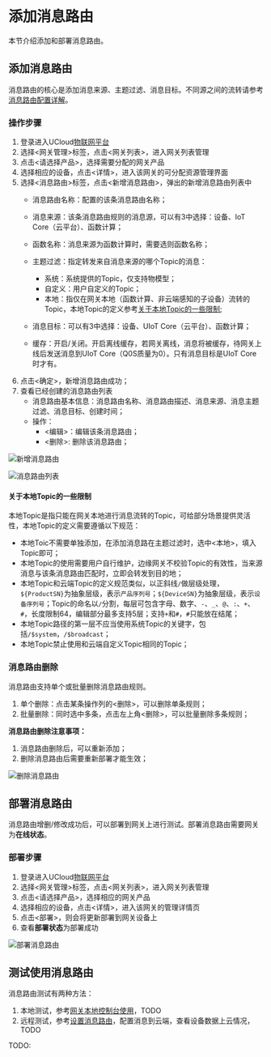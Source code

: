 # 添加消息路由

本节介绍添加和部署消息路由。

## 添加消息路由

消息路由的核心是添加消息来源、主题过滤、消息目标。不同源之间的流转请参考[消息路由配置详解]()。

### 操作步骤

1. 登录进入UCloud[物联网平台](https://console.ucloud.cn/uiot)
2. 选择<网关管理>标签，点击<网关列表>，进入网关列表管理
3. 点击<请选择产品>，选择需要分配的网关产品
4. 选择相应的设备，点击<详情>，进入该网关的可分配资源管理界面
5. 选择<消息路由>标签，点击<新增消息路由>，弹出的新增消息路由列表中
   - 消息路由名称：配置的该条消息路由名称；
   - 消息来源：该条消息路由规则的消息源，可以有3中选择：设备、IoT Core（云平台）、函数计算；
   - 函数名称：消息来源为函数计算时，需要选则函数名称；
   
   - 主题过滤：指定转发来自消息来源的哪个Topic的消息：
     - 系统：系统提供的Topic，仅支持物模型；
     - 自定义：用户自定义的Topic；
     - 本地：指仅在网关本地（函数计算、非云端感知的子设备）流转的Topic，本地Topic的定义参考[关于本地Topic的一些限制]();
   - 消息目标：可以有3中选择：设备、UIoT Core（云平台）、函数计算；
   - 缓存：开启/关闭。开启离线缓存，若网关离线，消息将被缓存，待网关上线后发送消息到UIoT Core（Q0S质量为0）。只有消息目标是UIoT Core时才有。
6. 点击<确定>，新增消息路由成功；
7. 查看已经创建的消息路由列表
   - 消息路由基本信息：消息路由名称、消息路由描述、消息来源、消息主题过滤、消息目标、创建时间；
   - 操作：
     - <编辑>：编辑该条消息路由；
     - <删除>:  删除该消息路由；

![新增消息路由](D:/iot_document/Ucloud/2020/UIoT-Edge/用户使用文档/uiot-edge/images/新增消息路由.png)

![消息路由列表](D:/iot_document/Ucloud/2020/UIoT-Edge/用户使用文档/uiot-edge/images/消息路由列表.png)



#### 关于本地Topic的一些限制

本地Topic是指只能在网关本地进行消息流转的Topic，可给部分场景提供灵活性，本地Topic的定义需要遵循以下规范：

- 本地Toic不需要单独添加，在添加消息路在主题过滤时，选中<本地>，填入Topic即可；
- 本地Topic的使用需要用户自行维护，边缘网关不校验Topic的有效性，当来源消息与该条消息路由匹配时，立即会转发到目的地；
- 本地Topic和云端Topic的定义规范类似，以正斜线`/`做层级处理，`${ProductSN}`为抽象层级，表示`产品序列号`；`${DeviceSN}`为抽象层级，表示`设备序列号`；Topic的命名以`/`分割，每层可包含字母、数字、`-`、`_`、`@`、`:`、`+`、`#`，长度限制64，编辑部分最多支持5层；支持`+`和`#`，`#`只能放在结尾；
- 本地Topic路径的第一层不应当使用系统Topic的关键字，包括`/$system`，`/$broadcast`；
- 本地Topic禁止使用和云端自定义Topic相同的Topic；



### 消息路由删除

消息路由支持单个或批量删除消息路由规则。

1. 单个删除：点击某条操作列的<删除>，可以删除单条规则；
2. 批量删除：同时选中多条，点击左上角<删除>，可以批量删除多条规则；

**消息路由删除注意事项：**

1. 消息路由删除后，可以重新添加；
2. 删除消息路由后需要重新部署才能生效；

![删除消息路由](D:/iot_document/Ucloud/2020/UIoT-Edge/用户使用文档/uiot-edge/images/删除消息路由.png)

## 部署消息路由

消息路由增删/修改成功后，可以部署到网关上进行测试。部署消息路由需要网关为**在线状态**。

### 部署步骤

1. 登录进入UCloud[物联网平台](https://console.ucloud.cn/uiot)
2. 选择<网关管理>标签，点击<网关列表>，进入网关列表管理
3. 点击<请选择产品>，选择相应的网关产品
4. 选择相应的设备，点击<详情>，进入该网关的管理详情页
5. 点击<部署>，则会将更新部署到网关设备上
6. 查看**部署状态**为部署成功

![部署消息路由](D:/iot_document/Ucloud/2020/UIoT-Edge/用户使用文档/uiot-edge/images/部署消息路由.png)

## 测试使用消息路由

消息路由测试有两种方法：

1. 本地测试，参考[网关本地控制台使用]()，TODO
2. 远程测试，参考[设置消息路由]()，配置消息到云端，查看设备数据上云情况，TODO

TODO:

